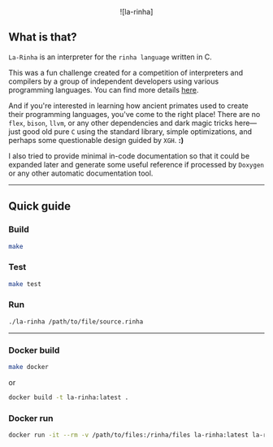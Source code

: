 <div align="center">

![la-rinha]

</div>



## What is that?

`La-Rinha` is an interpreter for the `rinha language` written in C.

This was a fun challenge created for a competition of interpreters and compilers by a group of independent developers using various programming languages. You can find more details [here](https://github.com/aripiprazole/rinha-de-compiler/blob/main/SPECS.md).

And if you're interested in learning how ancient primates used to create their programming languages, you've come to the right place! There are no `flex`, `bison`, `llvm`, or any other dependencies and dark magic tricks here—just good old pure `C` using the standard library, simple optimizations, and perhaps some questionable design guided by `XGH`. **:)**

I also tried to provide minimal in-code documentation so that it could be expanded later and generate some useful reference if processed by `Doxygen` or any other automatic documentation tool.

------------------------------------------
## Quick guide

### Build
```bash
make
```

### Test

```bash
make test
```

### Run

```bash
./la-rinha /path/to/file/source.rinha
```

-------------------------------------------

### Docker build

```bash
make docker
```
or
```bash
docker build -t la-rinha:latest .
```
### Docker run

```bash
docker run -it --rm -v /path/to/files:/rinha/files la-rinha:latest la-rinha /path/to/files/source.rinha
```
